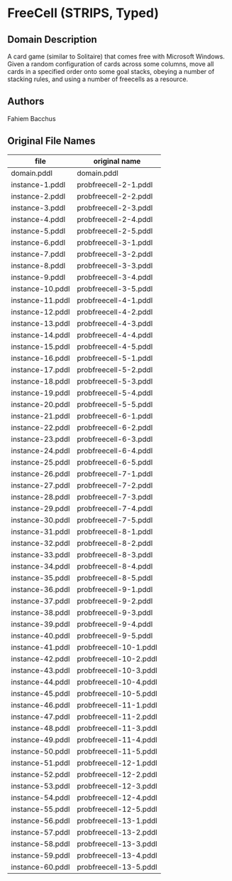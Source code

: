 # FreeCell (STRIPS, Typed)

## Domain Description

A card game (similar to Solitaire) that comes free with Microsoft Windows.
Given a random configuration of cards across some columns, move all cards in a specified order onto some goal stacks, obeying a number of stacking rules, and using a number of freecells as a resource.

## Authors

Fahiem Bacchus

## Original File Names

| file             | original name          |
|------------------|------------------------|
| domain.pddl      | domain.pddl            |
| instance-1.pddl  | probfreecell-2-1.pddl  |
| instance-2.pddl  | probfreecell-2-2.pddl  |
| instance-3.pddl  | probfreecell-2-3.pddl  |
| instance-4.pddl  | probfreecell-2-4.pddl  |
| instance-5.pddl  | probfreecell-2-5.pddl  |
| instance-6.pddl  | probfreecell-3-1.pddl  |
| instance-7.pddl  | probfreecell-3-2.pddl  |
| instance-8.pddl  | probfreecell-3-3.pddl  |
| instance-9.pddl  | probfreecell-3-4.pddl  |
| instance-10.pddl | probfreecell-3-5.pddl  |
| instance-11.pddl | probfreecell-4-1.pddl  |
| instance-12.pddl | probfreecell-4-2.pddl  |
| instance-13.pddl | probfreecell-4-3.pddl  |
| instance-14.pddl | probfreecell-4-4.pddl  |
| instance-15.pddl | probfreecell-4-5.pddl  |
| instance-16.pddl | probfreecell-5-1.pddl  |
| instance-17.pddl | probfreecell-5-2.pddl  |
| instance-18.pddl | probfreecell-5-3.pddl  |
| instance-19.pddl | probfreecell-5-4.pddl  |
| instance-20.pddl | probfreecell-5-5.pddl  |
| instance-21.pddl | probfreecell-6-1.pddl  |
| instance-22.pddl | probfreecell-6-2.pddl  |
| instance-23.pddl | probfreecell-6-3.pddl  |
| instance-24.pddl | probfreecell-6-4.pddl  |
| instance-25.pddl | probfreecell-6-5.pddl  |
| instance-26.pddl | probfreecell-7-1.pddl  |
| instance-27.pddl | probfreecell-7-2.pddl  |
| instance-28.pddl | probfreecell-7-3.pddl  |
| instance-29.pddl | probfreecell-7-4.pddl  |
| instance-30.pddl | probfreecell-7-5.pddl  |
| instance-31.pddl | probfreecell-8-1.pddl  |
| instance-32.pddl | probfreecell-8-2.pddl  |
| instance-33.pddl | probfreecell-8-3.pddl  |
| instance-34.pddl | probfreecell-8-4.pddl  |
| instance-35.pddl | probfreecell-8-5.pddl  |
| instance-36.pddl | probfreecell-9-1.pddl  |
| instance-37.pddl | probfreecell-9-2.pddl  |
| instance-38.pddl | probfreecell-9-3.pddl  |
| instance-39.pddl | probfreecell-9-4.pddl  |
| instance-40.pddl | probfreecell-9-5.pddl  |
| instance-41.pddl | probfreecell-10-1.pddl |
| instance-42.pddl | probfreecell-10-2.pddl |
| instance-43.pddl | probfreecell-10-3.pddl |
| instance-44.pddl | probfreecell-10-4.pddl |
| instance-45.pddl | probfreecell-10-5.pddl |
| instance-46.pddl | probfreecell-11-1.pddl |
| instance-47.pddl | probfreecell-11-2.pddl |
| instance-48.pddl | probfreecell-11-3.pddl |
| instance-49.pddl | probfreecell-11-4.pddl |
| instance-50.pddl | probfreecell-11-5.pddl |
| instance-51.pddl | probfreecell-12-1.pddl |
| instance-52.pddl | probfreecell-12-2.pddl |
| instance-53.pddl | probfreecell-12-3.pddl |
| instance-54.pddl | probfreecell-12-4.pddl |
| instance-55.pddl | probfreecell-12-5.pddl |
| instance-56.pddl | probfreecell-13-1.pddl |
| instance-57.pddl | probfreecell-13-2.pddl |
| instance-58.pddl | probfreecell-13-3.pddl |
| instance-59.pddl | probfreecell-13-4.pddl |
| instance-60.pddl | probfreecell-13-5.pddl |
